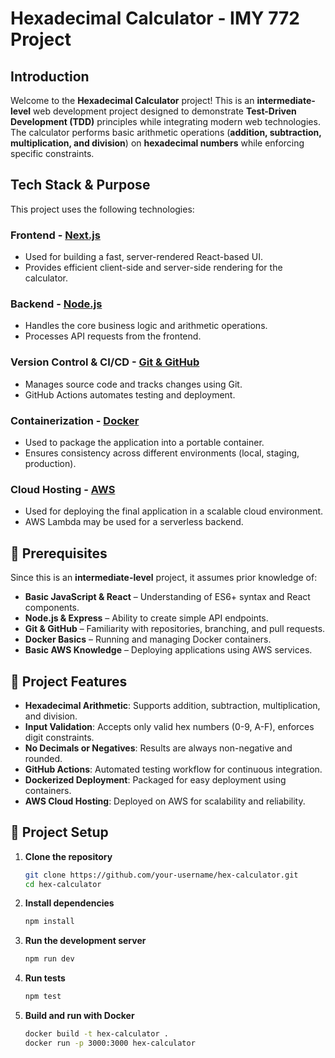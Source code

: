 # Hexadecimal Calculator - IMY 772 Project

## Introduction
Welcome to the **Hexadecimal Calculator** project! This is an **intermediate-level** web development project designed to demonstrate **Test-Driven Development (TDD)** principles while integrating modern web technologies. The calculator performs basic arithmetic operations (**addition, subtraction, multiplication, and division**) on **hexadecimal numbers** while enforcing specific constraints.

## Tech Stack & Purpose
This project uses the following technologies:

### **Frontend** - [Next.js](https://nextjs.org/)
- Used for building a fast, server-rendered React-based UI.
- Provides efficient client-side and server-side rendering for the calculator.

### **Backend** - [Node.js](https://nodejs.org/)
- Handles the core business logic and arithmetic operations.
- Processes API requests from the frontend.

### **Version Control & CI/CD** - [Git & GitHub](https://github.com/)
- Manages source code and tracks changes using Git.
- GitHub Actions automates testing and deployment.

### **Containerization** - [Docker](https://www.docker.com/)
- Used to package the application into a portable container.
- Ensures consistency across different environments (local, staging, production).

### **Cloud Hosting** - [AWS](https://aws.amazon.com/)
- Used for deploying the final application in a scalable cloud environment.
- AWS Lambda may be used for a serverless backend.

## 📜 Prerequisites
Since this is an **intermediate-level** project, it assumes prior knowledge of:
- **Basic JavaScript & React** – Understanding of ES6+ syntax and React components.
- **Node.js & Express** – Ability to create simple API endpoints.
- **Git & GitHub** – Familiarity with repositories, branching, and pull requests.
- **Docker Basics** – Running and managing Docker containers.
- **Basic AWS Knowledge** – Deploying applications using AWS services.

## 🎯 Project Features
- **Hexadecimal Arithmetic**: Supports addition, subtraction, multiplication, and division.
- **Input Validation**: Accepts only valid hex numbers (0-9, A-F), enforces digit constraints.
- **No Decimals or Negatives**: Results are always non-negative and rounded.
- **GitHub Actions**: Automated testing workflow for continuous integration.
- **Dockerized Deployment**: Packaged for easy deployment using containers.
- **AWS Cloud Hosting**: Deployed on AWS for scalability and reliability.

## 📂 Project Setup
1. **Clone the repository**
   ```sh
   git clone https://github.com/your-username/hex-calculator.git
   cd hex-calculator
   ```

2. **Install dependencies**
   ```sh
   npm install
   ```

3. **Run the development server**
   ```sh
   npm run dev
   ```

4. **Run tests**
   ```sh
   npm test
   ```

5. **Build and run with Docker**
   ```sh
   docker build -t hex-calculator .
   docker run -p 3000:3000 hex-calculator
   ```

